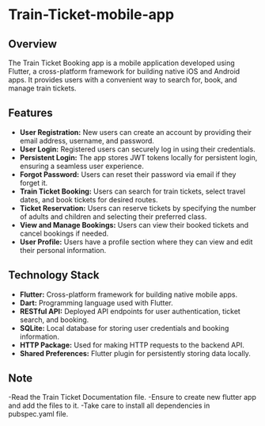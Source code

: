 ﻿# Train-Ticket-mobile-app


## Overview

The Train Ticket Booking app is a mobile application developed using Flutter, a cross-platform framework for building native iOS and Android apps. It provides users with a convenient way to search for, book, and manage train tickets.

## Features

- **User Registration:** New users can create an account by providing their email address, username, and password.
- **User Login:** Registered users can securely log in using their credentials.
- **Persistent Login:** The app stores JWT tokens locally for persistent login, ensuring a seamless user experience.
- **Forgot Password:** Users can reset their password via email if they forget it.
- **Train Ticket Booking:** Users can search for train tickets, select travel dates, and book tickets for desired routes.
- **Ticket Reservation:** Users can reserve tickets by specifying the number of adults and children and selecting their preferred class.
- **View and Manage Bookings:** Users can view their booked tickets and cancel bookings if needed.
- **User Profile:** Users have a profile section where they can view and edit their personal information.

## Technology Stack

- **Flutter:** Cross-platform framework for building native mobile apps.
- **Dart:** Programming language used with Flutter.
- **RESTful API:** Deployed API endpoints for user authentication, ticket search, and booking.
- **SQLite:** Local database for storing user credentials and booking information.
- **HTTP Package:** Used for making HTTP requests to the backend API.
- **Shared Preferences:** Flutter plugin for persistently storing data locally.

## Note
-Read the Train Ticket Documentation file. 
-Ensure to create new flutter app and add the files to it.
-Take care to install all dependencies in pubspec.yaml file.
